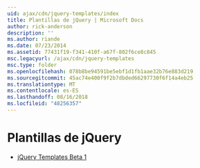 ```yaml
---
uid: ajax/cdn/jquery-templates/index
title: Plantillas de jQuery | Microsoft Docs
author: rick-anderson
description: ''
ms.author: riande
ms.date: 07/23/2014
ms.assetid: 77431f19-f341-410f-a67f-802f6ce8c845
msc.legacyurl: /ajax/cdn/jquery-templates
msc.type: folder
ms.openlocfilehash: 078b8be94591be5ebf1d1fb1aae32b76e883d219
ms.sourcegitcommit: 45ac74e400f9f2b7dbded66297730f6f14a4eb25
ms.translationtype: MT
ms.contentlocale: es-ES
ms.lasthandoff: 08/16/2018
ms.locfileid: "48256357"
---
```

<a name="jquery-templates"></a>Plantillas de jQuery
====================
- [jQuery Templates Beta 1](cdnjquerytemplatesbeta1.md)

